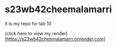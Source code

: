# s23wb42cheemalamarri
it is my repo for lab 10

(click here to view my render)[https://s23wb42cheemalamarri.onrender.com]
